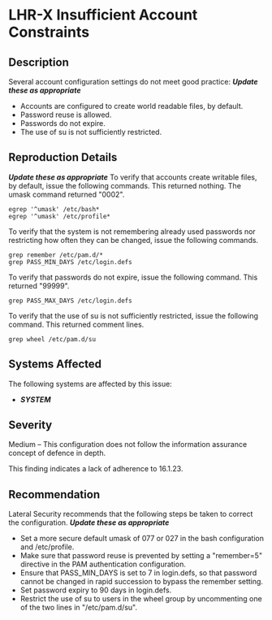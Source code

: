 LHR-X Insufficient Account Constraints
======================================

Description
-----------
Several account configuration settings do not meet good practice:
***Update these as appropriate***
* Accounts are configured to create world readable files, by default.
* Password reuse is allowed.
* Passwords do not expire.
* The use of su is not sufficiently restricted.

Reproduction Details
--------------------
***Update these as appropriate***
To verify that accounts create writable files, by default, issue the following commands. This returned nothing. The umask command returned "0002".
```
egrep '^umask' /etc/bash*
egrep '^umask' /etc/profile*
```
To verify that the system is not remembering already used passwords nor restricting how often they can be changed, issue the following commands.
```
grep remember /etc/pam.d/*
grep PASS_MIN_DAYS /etc/login.defs
```
To verify that passwords do not expire, issue the following command. This returned "99999".
```
grep PASS_MAX_DAYS /etc/login.defs
```
To verify that the use of su is not sufficiently restricted, issue the following command. This returned comment lines.
```
grep wheel /etc/pam.d/su
```

Systems Affected
----------------
The following systems are affected by this issue:
  * ***SYSTEM***

Severity
--------
Medium – This configuration does not follow the information assurance concept of defence in depth.

This finding indicates a lack of adherence to 16.1.23.

Recommendation
--------------
Lateral Security recommends that the following steps be taken to correct the configuration.
***Update these as appropriate***
* Set a more secure default umask of 077 or 027 in the bash configuration and /etc/profile.
* Make sure that password reuse is prevented by setting a "remember=5" directive in the PAM authentication configuration.
* Ensure that PASS_MIN_DAYS is set to 7 in login.defs, so that password cannot be changed in rapid succession to bypass the remember setting.
* Set password expiry to 90 days in login.defs.
* Restrict the use of su to users in the wheel group by uncommenting one of the two lines in "/etc/pam.d/su".
